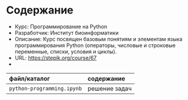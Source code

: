 # Содержание
* Курс: Программирование на Python
* Разработчик: Институт биоинформатики
* Описание: Курс посвящен базовым понятиям и элементам языка программирования Python (операторы, числовые и строковые переменные, списки, условия и циклы).
* URL: https://stepik.org/course/67
* 
| файл/каталог | содержание |
|:---|:---|
| `python-programming.ipynb` | решение задач |
